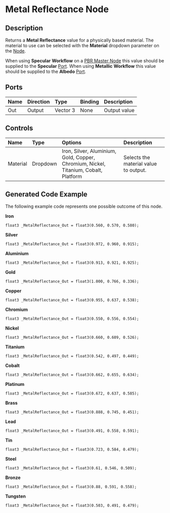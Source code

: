 # Metal Reflectance Node

## Description

Returns a **Metal Reflectance** value for a physically based material. The material to use can be selected with the **Material** dropdown parameter on the [Node](Node.md).

When using **Specular** **Workflow** on a [PBR Master Node](PBR-Master-Node.md) this value should be supplied to the **Specular** [Port](Port.md). When using **Metallic** **Workflow** this value should be supplied to the **Albedo** [Port](Port.md).

## Ports

| Name        | Direction           | Type  | Binding | Description |
|:------------ |:-------------|:-----|:---|:---|
| Out | Output      |    Vector 3 | None | Output value |

## Controls

| Name        | Type           | Options  | Description |
|:------------ |:-------------|:-----|:---|
| Material | Dropdown | Iron, Silver, Aluminium, Gold, Copper, Chromium, Nickel, Titanium, Cobalt, Platform | Selects the material value to output. |

## Generated Code Example

The following example code represents one possible outcome of this node.

**Iron**
```
float3 _MetalReflectance_Out = float3(0.560, 0.570, 0.580);
```

**Silver**
```
float3 _MetalReflectance_Out = float3(0.972, 0.960, 0.915);
```

**Aluminium**
```
float3 _MetalReflectance_Out = float3(0.913, 0.921, 0.925);
```

**Gold**
```
float3 _MetalReflectance_Out = float3(1.000, 0.766, 0.336);
```

**Copper**
```
float3 _MetalReflectance_Out = float3(0.955, 0.637, 0.538);
```

**Chromium**
```
float3 _MetalReflectance_Out = float3(0.550, 0.556, 0.554);
```

**Nickel**
```
float3 _MetalReflectance_Out = float3(0.660, 0.609, 0.526);
```

**Titanium**
```
float3 _MetalReflectance_Out = float3(0.542, 0.497, 0.449);
```

**Cobalt**
```
float3 _MetalReflectance_Out = float3(0.662, 0.655, 0.634);
```

**Platinum**
```
float3 _MetalReflectance_Out = float3(0.672, 0.637, 0.585);
```

**Brass**
```
float3 _MetalReflectance_Out = float3(0.888, 0.745, 0.451);
```

**Lead**
```
float3 _MetalReflectance_Out = float3(0.491, 0.558, 0.591);
```

**Tin**
```
float3 _MetalReflectance_Out = float3(0.723, 0.584, 0.479);
```

**Steel**
```
float3 _MetalReflectance_Out = float3(0.61, 0.546, 0.509);
```

**Bronze**
```
float3 _MetalReflectance_Out = float3(0.88, 0.591, 0.558);
```

**Tungsten**
```
float3 _MetalReflectance_Out = float3(0.503, 0.491, 0.479);
```
